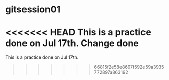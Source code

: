 # gitsession01
<<<<<<< HEAD
This is a practice done on Jul 17th.
Change done
=======
This is a practice done on Jul 17th.
>>>>>>> 66815f2e58e8697f592e59a3935772897a863192
